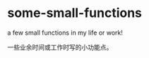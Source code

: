 some-small-functions
====================

a few small functions in my life or work!

一些业余时间或工作时写的小功能点。
